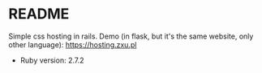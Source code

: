 # README

Simple css hosting in rails. Demo (in flask, but it's the same website, only other language): https://hosting.zxu.pl

* Ruby version: 2.7.2
